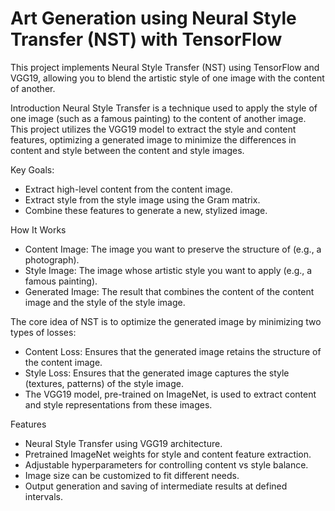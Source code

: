 # Art Generation using Neural Style Transfer (NST) with TensorFlow

This project implements Neural Style Transfer (NST) using TensorFlow and VGG19, allowing you to blend the artistic style of one image with the content of another. 

Introduction
Neural Style Transfer is a technique used to apply the style of one image (such as a famous painting) to the content of another image. This project utilizes the VGG19 model to extract the style and content features, optimizing a generated image to minimize the differences in content and style between the content and style images.

Key Goals:
- Extract high-level content from the content image.
- Extract style from the style image using the Gram matrix.
- Combine these features to generate a new, stylized image.

How It Works
- Content Image: The image you want to preserve the structure of (e.g., a photograph).
- Style Image: The image whose artistic style you want to apply (e.g., a famous painting).
- Generated Image: The result that combines the content of the content image and the style of the style image.
  
The core idea of NST is to optimize the generated image by minimizing two types of losses:
- Content Loss: Ensures that the generated image retains the structure of the content image.
- Style Loss: Ensures that the generated image captures the style (textures, patterns) of the style image.
- The VGG19 model, pre-trained on ImageNet, is used to extract content and style representations from these images.

Features
- Neural Style Transfer using VGG19 architecture.
- Pretrained ImageNet weights for style and content feature extraction.
- Adjustable hyperparameters for controlling content vs style balance.
- Image size can be customized to fit different needs.
- Output generation and saving of intermediate results at defined intervals.
